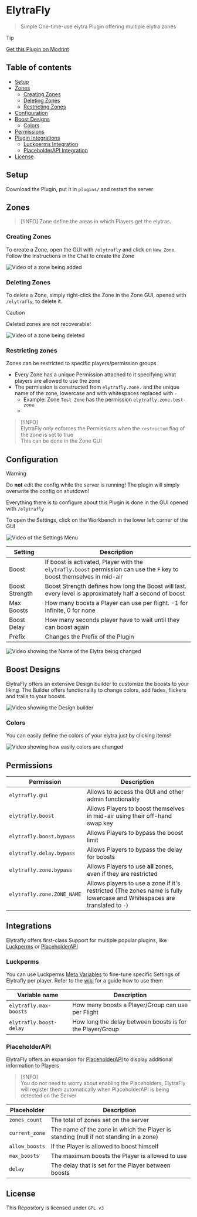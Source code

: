 # ElytraFly
> Simple One-time-use elytra Plugin offering multiple elytra zones 

> [!TIP]  
> [Get this Plugin on Modrint](https://modrinth.com/plugin/elytrafly/)

## Table of contents
* [Setup](#setup)
* [Zones](#zones)
  * [Creating Zones](#creating-zones)
  * [Deleting Zones](#deleting-zones)
  * [Restricting Zones](#restricting-zones)
* [Configuration](#configuration)
* [Boost Designs](#boost-designs)
  * [Colors](#colors)
* [Permissions](#permissions)
* [Plugin Integrations](#integrations)
  * [Luckperms Integration](#luckperms)
  * [PlaceholderAPI Integration](#placeholderapi)
* [License](#license)

## Setup
Download the Plugin, put it in `plugins/` and restart the server

## Zones
> [!INFO]
> Zone define the areas in which Players get the elytras.

### Creating Zones
To create a Zone, open the GUI with `/elytrafly` and click on `New Zone`. Follow the Instructions in the Chat to create the Zone

![Video of a zone being added](https://raw.githubusercontent.com/maxbossing/ElytraFly/master/assets/zone_creation.webp)

### Deleting Zones
To delete a Zone, simply right-click the Zone in the Zone GUI, opened with `/elytrafly`, to delete it.

> [!CAUTION]  
> Deleted zones are not recoverable!

![Video of a zone being deleted](https://raw.githubusercontent.com/maxbossing/ElytraFly/master/assets/zone_delete.webp)

### Restricting zones
Zones can be restricted to specific players/permission groups

* Every Zone has a unique Permission attached to it specifying what players are allowed to use the zone
* The permission is constructed from `elytrafly.zone.` and the unique name of the zone, lowercase and with whitespaces replaced with `-`
  * Example: Zone `Test Zone` has the permission `elytrafly.zone.test-zone`
  * 
> [!INFO]  
> ElytraFly only enforces the Permissions when the `restricted` flag of the zone is set to true  
> This can be done in the Zone GUI

## Configuration

> [!WARNING]  
> Do **not** edit the config while the server is running! 
> The plugin will simply overwrite the config on shutdown!

Everything there is to configure about this Plugin is done in the GUI opened with `/elytrafly`

To open the Settings, click on the Workbench in the lower left corner of the GUI

![Video of the Settings Menu](https://raw.githubusercontent.com/maxbossing/ElytraFly/master/assets/settings_overview.webp)

| Setting        | Description                                                                                                            | 
|----------------|------------------------------------------------------------------------------------------------------------------------|
| Boost          | If boost is activated, Player with the `elytrafly.boost` permission can use the `F` key to boost themselves in mid-air |
| Boost Strength | Boost Strength defines how long the Boost will last. every level is approximately half a second of boost               |
| Max Boosts     | How many boosts a Player can use per flight. -1 for infinite, 0 for none                                               |
| Boost Delay    | How many seconds player have to wait until they can boost again                                                        |
| Prefix         | Changes the Prefix of the Plugin                                                                                       |


![Video showing the Name of the Elytra being changed](https://raw.githubusercontent.com/maxbossing/ElytraFly/master/assets/elytra_name_change.webp)


## Boost Designs
ElytraFly offers an extensive Design builder to customize the boosts to your liking. The Builder offers functionality to change colors, add fades, flickers and trails to your boosts.

![Video showing the Design builder](https://raw.githubusercontent.com/maxbossing/ElytraFly/master/assets/design_overview.webp)

### Colors
You can easily define the colors of your elytra just by clicking items!

![Video showing how easily colors are changed](https://raw.githubusercontent.com/maxbossing/ElytraFly/master/assets/color_builder.webp)

## Permissions
| Permission                  | Description                                                                                                               |
|-----------------------------|---------------------------------------------------------------------------------------------------------------------------|
| `elytrafly.gui`             | Allows to access the GUI and other admin functionality                                                                    |
| `elytrafly.boost`           | Allows Players to boost themselves in mid-air using their off-hand swap key                                               |
| `elytrafly.boost.bypass`    | Allows Players to bypass the boost limit                                                                                  |
| `elytrafly.delay.bypass`    | Allows Players to bypass the delay for boosts                                                                             |
| `elytrafly.zone.bypass`     | Allows Players to use **all** zones, even if they are restricted                                                          |
| `elytrafly.zone.ZONE_NAME`  | Allows players to use a zone if it's restricted (The zones name is fully lowercase and Whitespaces are translated to `-`) |

## Integrations

Elytrafly offers first-class Support for multiple popular plugins, like [Luckperms](https://luckperms.net) or [PlaceholderAPI](https://github.com/PlaceholderAPI/PlaceholderAPI)

### Luckperms
You can use Luckperms [Meta Variables](https://luckperms.net/wiki/Prefixes,-Suffixes-&-Meta) to fine-tune specific Settings of Elytrafly per player. Refer to the [wiki](https://luckperms.net/wiki/Prefixes,-Suffixes-&-Meta) for a guide how to use them

| Variable name           | Description                                               |
|-------------------------|-----------------------------------------------------------|
| `elytrafly.max-boosts`  | How many boosts a Player/Group can use per Flight         |
| `elytrafly.boost-delay` | How long the delay between boosts is for the Player/Group |

### PlaceholderAPI
ElytraFly offers an expansion for [PlaceholderAPI](https://github.com/PlaceholderAPI/PlaceholderAPI) to display additional information to Players

> [!INFO]  
> You do not need to worry about enabling the Placeholders, ElytraFly will register them automatically when PlaceholderAPI is being detected on the Server

| Placeholder    | Description                                                                           |
|----------------|---------------------------------------------------------------------------------------|
| `zones_count`  | The total of zones set on the server                                                  |
| `current_zone` | The name of the zone in which the Player is standing (null if not standing in a zone) |
| `allow_boosts` | If the Player is allowed to boost himself                                             |
| `max_boosts`   | The maximum boosts the Player is allowed to use                                       |
| `delay`        | The delay that is set for the Player between boosts                                   |

## License
This Repository is licensed under `GPL v3`